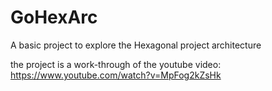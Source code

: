 # GoHexArc

A basic project to explore the Hexagonal project architecture

the project is a work-through of the youtube video: https://www.youtube.com/watch?v=MpFog2kZsHk
